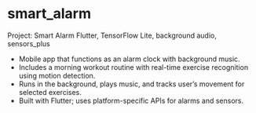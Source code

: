 # smart_alarm

Project: Smart Alarm 
Flutter, TensorFlow Lite, background audio, sensors_plus

- Mobile app that functions as an alarm clock with background music.
- Includes a morning workout routine with real-time exercise recognition using motion detection.
- Runs in the background, plays music, and tracks user’s movement for selected exercises.
- Built with Flutter; uses platform-specific APIs for alarms and sensors.
